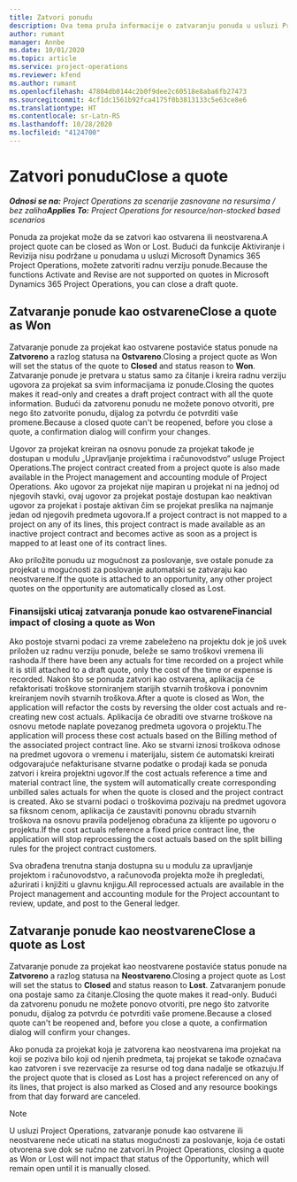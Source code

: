 ```yaml
---
title: Zatvori ponudu
description: Ova tema pruža informacije o zatvaranju ponuda u usluzi Project Operations.
author: rumant
manager: Annbe
ms.date: 10/01/2020
ms.topic: article
ms.service: project-operations
ms.reviewer: kfend
ms.author: rumant
ms.openlocfilehash: 47804db0144c2b0f9dee2c60518e8aba6fb27473
ms.sourcegitcommit: 4cf1dc1561b92fca4175f0b3813133c5e63ce8e6
ms.translationtype: HT
ms.contentlocale: sr-Latn-RS
ms.lasthandoff: 10/28/2020
ms.locfileid: "4124700"
---
```

# <a name="close-a-quote"></a><span data-ttu-id="c6d43-103">Zatvori ponudu</span><span class="sxs-lookup"><span data-stu-id="c6d43-103">Close a quote</span></span>

<span data-ttu-id="c6d43-104">_**Odnosi se na:** Project Operations za scenarije zasnovane na resursima / bez zaliha_</span><span class="sxs-lookup"><span data-stu-id="c6d43-104">_**Applies To:** Project Operations for resource/non-stocked based scenarios_</span></span>

<span data-ttu-id="c6d43-105">Ponuda za projekat može da se zatvori kao ostvarena ili neostvarena.</span><span class="sxs-lookup"><span data-stu-id="c6d43-105">A project quote can be closed as Won or Lost.</span></span> <span data-ttu-id="c6d43-106">Budući da funkcije Aktiviranje i Revizija nisu podržane u ponudama u usluzi Microsoft Dynamics 365 Project Operations, možete zatvoriti radnu verziju ponude.</span><span class="sxs-lookup"><span data-stu-id="c6d43-106">Because the functions Activate and Revise are not supported on quotes in Microsoft Dynamics 365 Project Operations, you can close a draft quote.</span></span>

## <a name="close-a-quote-as-won"></a><span data-ttu-id="c6d43-107">Zatvaranje ponude kao ostvarene</span><span class="sxs-lookup"><span data-stu-id="c6d43-107">Close a quote as Won</span></span>

<span data-ttu-id="c6d43-108">Zatvaranje ponude za projekat kao ostvarene postaviće status ponude na **Zatvoreno** a razlog statusa na **Ostvareno**.</span><span class="sxs-lookup"><span data-stu-id="c6d43-108">Closing a project quote as Won will set the status of the quote to **Closed** and status reason to **Won**.</span></span> <span data-ttu-id="c6d43-109">Zatvaranje ponude je pretvara u status samo za čitanje i kreira radnu verziju ugovora za projekat sa svim informacijama iz ponude.</span><span class="sxs-lookup"><span data-stu-id="c6d43-109">Closing the quotes makes it read-only and creates a draft project contract with all the quote information.</span></span> <span data-ttu-id="c6d43-110">Budući da zatvorenu ponudu ne možete ponovo otvoriti, pre nego što zatvorite ponudu, dijalog za potvrdu će potvrditi vaše promene.</span><span class="sxs-lookup"><span data-stu-id="c6d43-110">Because a closed quote can't be reopened, before you close a quote, a confirmation dialog will confirm your changes.</span></span>

<span data-ttu-id="c6d43-111">Ugovor za projekat kreiran na osnovu ponude za projekat takođe je dostupan u modulu „Upravljanje projektima i računovodstvo“ usluge Project Operations.</span><span class="sxs-lookup"><span data-stu-id="c6d43-111">The project contract created from a project quote is also made available in the Project management and accounting module of Project Operations.</span></span> <span data-ttu-id="c6d43-112">Ako ugovor za projekat nije mapiran u projekat ni na jednoj od njegovih stavki, ovaj ugovor za projekat postaje dostupan kao neaktivan ugovor za projekat i postaje aktivan čim se projekat preslika na najmanje jedan od njegovih predmeta ugovora.</span><span class="sxs-lookup"><span data-stu-id="c6d43-112">If a project contract is not mapped to a project on any of its lines, this project contract is made available as an inactive project contract and becomes active as soon as a project is mapped to at least one of its contract lines.</span></span>

<span data-ttu-id="c6d43-113">Ako priložite ponudu uz mogućnost za poslovanje, sve ostale ponude za projekat u mogućnosti za poslovanje automatski se zatvaraju kao neostvarene.</span><span class="sxs-lookup"><span data-stu-id="c6d43-113">If the quote is attached to an opportunity, any other project quotes on the opportunity are automatically closed as Lost.</span></span>

### <a name="financial-impact-of-closing-a-quote-as-won"></a><span data-ttu-id="c6d43-114">Finansijski uticaj zatvaranja ponude kao ostvarene</span><span class="sxs-lookup"><span data-stu-id="c6d43-114">Financial impact of closing a quote as Won</span></span>

<span data-ttu-id="c6d43-115">Ako postoje stvarni podaci za vreme zabeleženo na projektu dok je još uvek priložen uz radnu verziju ponude, beleže se samo troškovi vremena ili rashoda.</span><span class="sxs-lookup"><span data-stu-id="c6d43-115">If there have been any actuals for time recorded on a project while it is still attached to a draft quote, only the cost of the time or expense is recorded.</span></span> <span data-ttu-id="c6d43-116">Nakon što se ponuda zatvori kao ostvarena, aplikacija će refaktorisati troškove storniranjem starijih stvarnih troškova i ponovnim kreiranjem novih stvarnih troškova.</span><span class="sxs-lookup"><span data-stu-id="c6d43-116">After a quote is closed as Won, the application will refactor the costs by reversing the older cost actuals and re-creating new cost actuals.</span></span> <span data-ttu-id="c6d43-117">Aplikacija će obraditi ove stvarne troškove na osnovu metode naplate povezanog predmeta ugovora o projektu.</span><span class="sxs-lookup"><span data-stu-id="c6d43-117">The application will process these cost actuals based on the Billing method of the associated project contract line.</span></span> <span data-ttu-id="c6d43-118">Ako se stvarni iznosi troškova odnose na predmet ugovora o vremenu i materijalu, sistem će automatski kreirati odgovarajuće nefakturisane stvarne podatke o prodaji kada se ponuda zatvori i kreira projektni ugovor.</span><span class="sxs-lookup"><span data-stu-id="c6d43-118">If the cost actuals reference a time and material contract line, the system will automatically create corresponding unbilled sales actuals for when the quote is closed and the project contract is created.</span></span> <span data-ttu-id="c6d43-119">Ako se stvarni podaci o troškovima pozivaju na predmet ugovora sa fiksnom cenom, aplikacija će zaustaviti ponovnu obradu stvarnih troškova na osnovu pravila podeljenog obračuna za klijente po ugovoru o projektu.</span><span class="sxs-lookup"><span data-stu-id="c6d43-119">If the cost actuals reference a fixed price contract line, the application will stop reprocessing the cost actuals based on the split billing rules for the project contract customers.</span></span>

<span data-ttu-id="c6d43-120">Sva obrađena trenutna stanja dostupna su u modulu za upravljanje projektom i računovodstvo, a računovođa projekta može ih pregledati, ažurirati i knjižiti u glavnu knjigu.</span><span class="sxs-lookup"><span data-stu-id="c6d43-120">All reprocessed actuals are available in the Project management and accounting module for the Project accountant to review, update, and post to the General ledger.</span></span> 

## <a name="close-a-quote-as-lost"></a><span data-ttu-id="c6d43-121">Zatvaranje ponude kao neostvarene</span><span class="sxs-lookup"><span data-stu-id="c6d43-121">Close a quote as Lost</span></span>

<span data-ttu-id="c6d43-122">Zatvaranje ponude za projekat kao neostvarene postaviće status ponude na **Zatvoreno** a razlog statusa na **Neostvareno**.</span><span class="sxs-lookup"><span data-stu-id="c6d43-122">Closing a project quote as Lost will set the status to **Closed** and status reason to **Lost**.</span></span> <span data-ttu-id="c6d43-123">Zatvaranjem ponude ona postaje samo za čitanje.</span><span class="sxs-lookup"><span data-stu-id="c6d43-123">Closing the quote makes it read-only.</span></span> <span data-ttu-id="c6d43-124">Budući da zatvorenu ponudu ne možete ponovo otvoriti, pre nego što zatvorite ponudu, dijalog za potvrdu će potvrditi vaše promene.</span><span class="sxs-lookup"><span data-stu-id="c6d43-124">Because a closed quote can't be reopened and, before you close a quote, a confirmation dialog will confirm your changes.</span></span>

<span data-ttu-id="c6d43-125">Ako ponuda za projekat koja je zatvorena kao neostvarena ima projekat na koji se poziva bilo koji od njenih predmeta, taj projekat se takođe označava kao zatvoren i sve rezervacije za resurse od tog dana nadalje se otkazuju.</span><span class="sxs-lookup"><span data-stu-id="c6d43-125">If the project quote that is closed as Lost has a project referenced on any of its lines, that project is also marked as Closed and any resource bookings from that day forward are canceled.</span></span>

> [!NOTE]
> <span data-ttu-id="c6d43-126">U usluzi Project Operations, zatvaranje ponude kao ostvarene ili neostvarene neće uticati na status mogućnosti za poslovanje, koja će ostati otvorena sve dok se ručno ne zatvori.</span><span class="sxs-lookup"><span data-stu-id="c6d43-126">In Project Operations, closing a quote as Won or Lost will not impact that status of the Opportunity, which will remain open until it is manually closed.</span></span>
